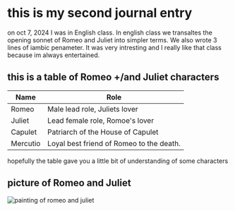 # this is my second journal entry

on oct 7, 2024 I was in English class. In english class we transaltes the opening sonnet of Romeo and Juliet into simpler terms. We also wrote 3 lines of iambic penameter. It was very intresting and I really like that class because im always entertained.

## this is a table of Romeo +/and Juliet characters
| Name | Role |
| ------- | ------ |
| Romeo | Male lead role, Juliets lover |
| Juliet | Lead female role, Romoe's lover |
| Capulet | Patriarch of the House of Capulet |
| Mercutio| Loyal best friend of Romeo to the death. |

hopefully the table gave you a little bit of understanding of some characters

## picture of Romeo and Juliet
![painting of romeo and juliet](https://www.magicmurals.com/media/amasty/webp/catalog/product/cache/155d73b570b90ded8a140526fcb8f2da/J/L/JLM-0000000016_1_jpg.webp)

